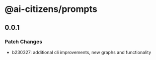 # @ai-citizens/prompts

## 0.0.1

### Patch Changes

- b230327: additional cli improvements, new graphs and functionality

